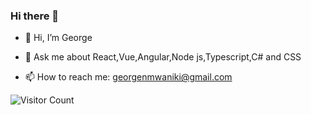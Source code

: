### Hi there 👋

<!--
**gmwaniki/gmwaniki** is a ✨ _special_ ✨ repository because its `README.md` (this file) appears on your GitHub profile.

Here are some ideas to get you started:
- 🔭 I’m currently working on ...
- 🌱 I’m currently learning ...
- 👯 I’m looking to collaborate on ...
- 🤔 I’m looking for help with 
- 👀 I’m interested in Web development with Typescript,Angular,Vue and Tailwind
- 🌱 I’m currently learning Angular.

- 😄 Pronouns: ...
- ⚡ Fun fact: ...
-->
- 👋 Hi, I’m George

- 💬 Ask me about React,Vue,Angular,Node js,Typescript,C# and CSS
- 📫 How to reach me: georgenmwaniki@gmail.com
  
![Visitor Count](https://profile-counter.glitch.me/gmwaniki/count.svg)

